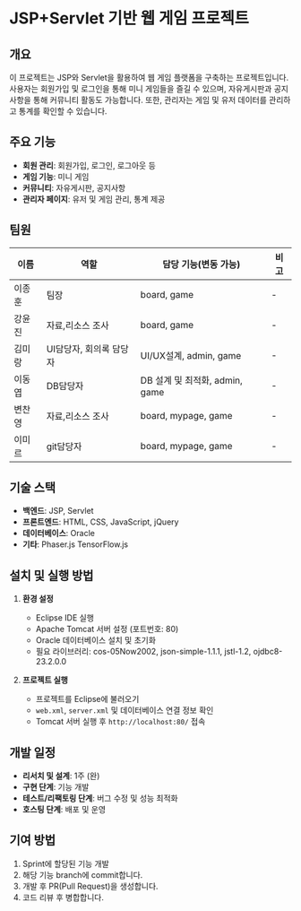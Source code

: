 # JSP+Servlet 기반 웹 게임 프로젝트

## 개요
이 프로젝트는 JSP와 Servlet을 활용하여 웹 게임 플랫폼을 구축하는 프로젝트입니다. 
사용자는 회원가입 및 로그인을 통해 미니 게임들을 즐길 수 있으며, 자유게시판과 공지사항을 통해 커뮤니티 활동도 가능합니다. 
또한, 관리자는 게임 및 유저 데이터를 관리하고 통계를 확인할 수 있습니다.

## 주요 기능
- **회원 관리**: 회원가입, 로그인, 로그아웃 등
- **게임 기능**: 미니 게임
- **커뮤니티**: 자유게시판, 공지사항
- **관리자 페이지**: 유저 및 게임 관리, 통계 제공

## 팀원 

| 이름   | 역할      | 담당 기능(변동 가능)                | 비고     |
|--------|----------|------------------------|---------|
| 이종훈 | 팀장     | board, game | -       |
| 강윤진 | 자료,리소스 조사 | board, game | -       |
| 김미랑 | UI담당자, 회의록 담당자 | UI/UX설계, admin, game | -       |
| 이동엽 | DB담당자 | DB 설계 및 최적화, admin, game      | -       |
| 변찬영 | 자료,리소스 조사 | board, mypage, game    | -       |
| 이미르 | git담당자 | board, mypage, game      | -       |


## 기술 스택
- **백엔드**: JSP, Servlet
- **프론트엔드**: HTML, CSS, JavaScript, jQuery
- **데이터베이스**: Oracle
- **기타**: Phaser.js TensorFlow.js 

## 설치 및 실행 방법
1. **환경 설정**
   - Eclipse IDE 실행
   - Apache Tomcat 서버 설정 (포트번호: 80)
   - Oracle 데이터베이스 설치 및 초기화
   - 필요 라이브러리: cos-05Now2002, json-simple-1.1.1, jstl-1.2, ojdbc8-23.2.0.0

2. **프로젝트 실행**
   - 프로젝트를 Eclipse에 불러오기
   - `web.xml`, `server.xml` 및 데이터베이스 연결 정보 확인
   - Tomcat 서버 실행 후 `http://localhost:80/` 접속

## 개발 일정
- **리서치 및 설계**: 1주 (완)
- **구현 단계**: 기능 개발
- **테스트/리팩토링 단계**: 버그 수정 및 성능 최적화
- **호스팅 단계**: 배포 및 운영

## 기여 방법
1. Sprint에 할당된 기능 개발
2. 해당 기능 branch에 commit합니다.
3. 개발 후 PR(Pull Request)을 생성합니다.
4. 코드 리뷰 후 병합합니다.
